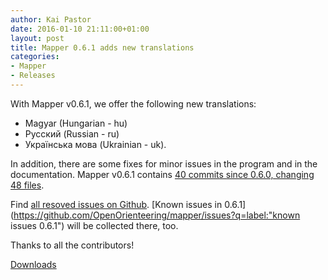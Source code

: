 ```yaml
---
author: Kai Pastor
date: 2016-01-10 21:11:00+01:00
layout: post
title: Mapper 0.6.1 adds new translations
categories:
- Mapper
- Releases
---
```


With Mapper v0.6.1, we offer the following new translations:

- Magyar (Hungarian - hu)
- Русский (Russian - ru)
- Українська мова (Ukrainian - uk).

In addition, there are some fixes for minor issues in the program and in the documentation. Mapper v0.6.1 contains [40 commits since 0.6.0, changing 48 files](https://github.com/OpenOrienteering/mapper/compare/v0.6.0...v0.6.1).

Find [all resoved issues on Github](https://github.com/OpenOrienteering/mapper/issues?q=milestone:v0.6.1+is:closed).
[Known issues in 0.6.1](https://github.com/OpenOrienteering/mapper/issues?q=label:"known issues 0.6.1") will be collected there, too.

Thanks to all the contributors!

<a class="btn btn-primary" href="https://github.com/OpenOrienteering/mapper/releases/tag/v0.6.1">Downloads</a>
